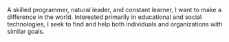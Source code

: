 A skilled programmer, natural leader, and constant learner, I want to make a difference in the world. Interested primarily in educational and social technologies, I seek to find and help both individuals and organizations with similar goals.